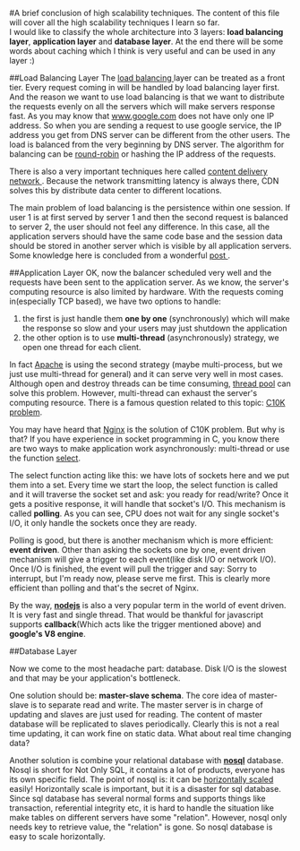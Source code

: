 #A brief conclusion of high scalability techniques.
The content of this file will cover all the high scalability techniques I learn so far.  
I would like to classify the whole architecture into 3 layers: **load balancing layer**, **application layer** and **database layer**. At the end there will be some words about caching which I think is very useful and can be used in any layer :)

##Load Balancing Layer
The [load balancing ](http://en.wikipedia.org/wiki/Load_balancing_%28computing%29) layer can be treated as a front tier. Every request coming in will be handled by load balancing layer first. And the reason we want to use load balancing is that we want to distribute the requests evenly on all the servers which will make servers response fast. As you may know that www.google.com does not have only one IP address. So when you are sending a request to use google service, the IP address you get from DNS server can be different from the other users. The load is balanced from the very beginning by DNS server. The algorithm for balancing can be [round-robin](http://en.wikipedia.org/wiki/Round-robin_DNS) or hashing the IP address of the requests.  

There is also a very important techniques here called [content delivery network ](http://en.wikipedia.org/wiki/Content_delivery_network). Because the network transmitting latency is always there, CDN solves this by distribute data center to different locations.  

The main problem of load balancing is the persistence within one session. If user 1 is at first served by server 1 and then the second request is balanced to server 2, the user should not feel any difference. In this case, all the application servers should have the same code base and the session data should be stored in another server which is visible by all application servers. Some knowledge here is concluded from a wonderful [ post ](http://www.lecloud.net/post/7295452622/scalability-for-dummies-part-1-clones).  

##Application Layer
OK, now the balancer scheduled very well and the requests have been sent to the application server. As we know, the server's computing resource is also limited by hardware. With the requests coming in(especially TCP based), we have two options to handle:   

1. the first is just handle them **one by one** (synchronously) which will make the response so slow and your users may just shutdown the application  
2. the other option is to use **multi-thread** (asynchronously) strategy, we open one thread for each client.  

In fact [Apache](http://en.wikipedia.org/wiki/Apache_HTTP_Server) is using the second strategy (maybe multi-process, but we just use multi-thread for general) and it can serve very well in most cases. Although open and destroy threads can be time consuming, [thread pool](http://en.wikipedia.org/wiki/Thread_pool_pattern) can solve this problem. However, multi-thread can exhaust the server's computing resource. There is a famous question related to this topic: [C10K problem](http://en.wikipedia.org/wiki/C10k_problem).  

You may have heard that [Nginx](http://en.wikipedia.org/wiki/Nginx) is the solution of C10K problem. But why is that? If you have experience in socket programming in C, you know there are two ways to make application work asynchronously: multi-thread or use the function [select](http://linux.die.net/man/2/select).   

The select function acting like this: we have lots of sockets here and we put them into a set. Every time we start the loop, the select function is called and it will traverse the socket set and ask: you ready for read/write? Once it gets a positive response, it will handle that socket's I/O. This mechanism is called **polling**. As you can see, CPU does not wait for any single socket's I/O, it only handle the sockets once they are ready.  

Polling is good, but there is another mechanism which is more efficient: **event driven**. Other than asking the sockets one by one, event driven mechanism will give a trigger to each event(like disk I/O or network I/O). Once I/O is finished, the event will pull the trigger and say: Sorry to interrupt, but I'm ready now, please serve me first. This is clearly more efficient than polling and that's the secret of Nginx.  

By the way, [**nodejs**](http://blog.mixu.net/2011/02/01/understanding-the-node-js-event-loop/) is also a very popular term in the world of event driven. It is very fast and single thread. That would be thankful for javascript supports **callback**(Which acts like the trigger mentioned above) and **google's V8 engine**.  

##Database Layer

Now we come to the most headache part: database. Disk I/O is the slowest and that may be your application's bottleneck.  

One solution should be: **master-slave schema**. The core idea of master-slave is to separate read and write. The master server is in charge of updating and slaves are just used for reading. The content of master database will be replicated to slaves periodically. Clearly this is not a real time updating, it can work fine on static data. What about real time changing data?  

Another solution is combine your relational database with **[nosql](http://en.wikipedia.org/wiki/NoSQL)** database. Nosql is short for Not Only SQL, it contains a lot of products, everyone has its own specific field. The point of nosql is: it can be [horizontally scaled](http://en.wikipedia.org/wiki/Scalability) easily! Horizontally scale is important, but it is a disaster for sql database. Since sql database has several normal forms and supports things like transaction, referential integrity etc, it is hard to handle the situation like make tables on different servers have some "relation". However, nosql only needs key to retrieve value, the "relation" is gone. So nosql database is easy to scale horizontally.  

